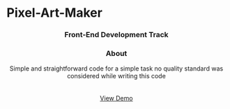 # Pixel-Art-Maker
  <h3 align="center">Front-End Development Track</h3>
  <h3 align="center">About</h3>

  <p align="center">
   Simple and straightforward code for a simple task no quality standard was considered while writing this code
    <br />
    <br />
    <br />
    <a href="http://badr.tech/udacity-lab2/">View Demo</a>

  </p>
</p>
